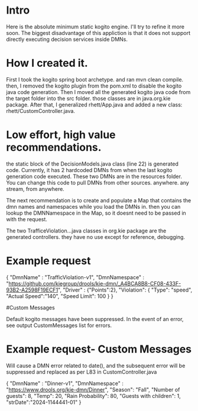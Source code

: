 # Intro

Here is the absolute minimum static kogito engine. I'll try to refine it more soon. 
The biggest disadvantage of this appliction is that it does not support directly executing decision services inside DMNs. 

# How I created it. 

First I took the kogito spring boot archetype. and ran mvn clean compile. then, I removed the kogito plugin from the pom.xml to disable the kogito java code generation. Then I moved all the generated kogito java code from the target folder into the src folder. those classes are in java.org.kie package. After that, I generalized rhett/App.java and added a new class: rhett/CustomController.java. 


# Low effort, high value recommendations. 

the static block of the DecisionModels.java class (line 22) is generated code. Currently, it has 2 hardcoded DMNs from when the last kogito generation code executed. These two DMNs are in the resources folder. You can change this code to pull DMNs from other sources. anywhere. any stream, from anywhere. 

The next recommendation is to create and populate a Map that contains the dmn names and namespaces while you load the DMNs in. then you can lookup the DMNNamespace in the Map, so it doesnt need to be passed in with the request. 

The two TrafficeViolation...java classes in org.kie package are the generated controllers. they have no use except for reference, debugging.

# Example request

{
    "DmnName" : "TrafficViolation-v1",
    "DmnNamespace" : "https://github.com/kiegroup/drools/kie-dmn/_A4BCA8B8-CF08-433F-93B2-A2598F19ECF1",
    "Driver" : {"Points":2},
       "Violation": {
           "Type": "speed",
           "Actual Speed":"140",
           "Speed Limit": 100
       }
}



#Custom Messages

Default kogito messages have been suppressed. In the event of an error, see output CustomMessages list for errors. 

# Example request- Custom Messages

 Will cause a DMN error related to date(), and the subsequent error will be suppressed and replaced as per L83 in CustomController.java

{
    "DmnName" : "Dinner-v1",
    "DmnNamespace" : "https://www.drools.org/kie-dmn/Dinner",
    "Season": "Fall",
    "Number of guests": 8,
    "Temp": 20,
    "Rain Probability": 80,
    "Guests with children": 1,
    "strDate":"2024-1144441-01"
}
